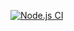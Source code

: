 
[![Node.js CI](https://github.com/Neva2023/bootcamp-terminal-tests/actions/workflows/node.js.yml/badge.svg)](https://github.com/Neva2023/bootcamp-terminal-tests/actions/workflows/node.js.yml)
